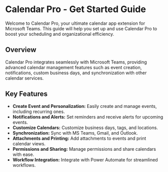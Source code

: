 # Calendar Pro - Get Started Guide

Welcome to Calendar Pro, your ultimate calendar app extension for Microsoft Teams. This guide will help you set up and use Calendar Pro to boost your scheduling and organizational efficiency.

## Overview
Calendar Pro integrates seamlessly with Microsoft Teams, providing advanced calendar management features such as event creation, notifications, custom business days, and synchronization with other calendar services.

## Key Features
- **Create Event and Personalization:** Easily create and manage events, including recurring ones.
- **Notifications and Alerts:** Set reminders and receive alerts for upcoming events.
- **Customize Calendars:** Customize business days, tags, and locations.
- **Synchronization:** Sync with MS Teams, Gmail, and Outlook.
- **Attachments and Printing:** Add attachments to events and print calendar views.
- **Permissions and Sharing:** Manage permissions and share calendars with ease.
- **Workflow Integration:** Integrate with Power Automate for streamlined workflows.

<Hubspot />
<Clarity />
<GoogleAnalytics />


